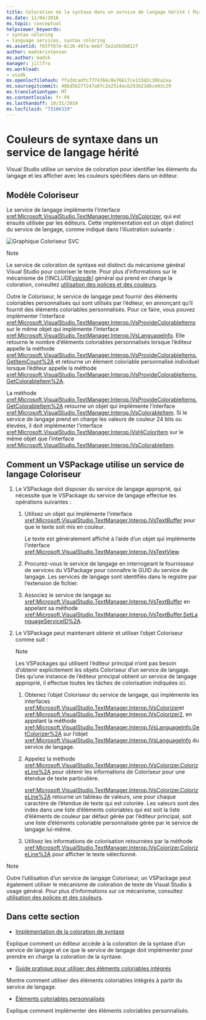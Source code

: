 ```yaml
---
title: Coloration de la syntaxe dans un service de langage hérité | Microsoft Docs
ms.date: 11/04/2016
ms.topic: conceptual
helpviewer_keywords:
- syntax coloring
- language services, syntax coloring
ms.assetid: f65ff67e-8c20-497a-bebf-5e2a5b5b012f
author: madskristensen
ms.author: madsk
manager: jillfra
ms.workload:
- vssdk
ms.openlocfilehash: ffa3dcadfc7774766c0e76617ce133d2c30ba2aa
ms.sourcegitcommit: 40bd5b27f247a07c2e2514acb293b23d6ce03c29
ms.translationtype: MT
ms.contentlocale: fr-FR
ms.lasthandoff: 10/31/2019
ms.locfileid: "73186319"
---
```

# <a name="syntax-coloring-in-a-legacy-language-service"></a>Couleurs de syntaxe dans un service de langage hérité

Visual Studio utilise un service de coloration pour identifier les éléments du langage et les afficher avec les couleurs spécifiées dans un éditeur.

## <a name="colorizer-model"></a>Modèle Coloriseur
 Le service de langage implémente l’interface <xref:Microsoft.VisualStudio.TextManager.Interop.IVsColorizer>, qui est ensuite utilisée par les éditeurs. Cette implémentation est un objet distinct du service de langage, comme indiqué dans l’illustration suivante :

 ![Graphique Coloriseur SVC](../../extensibility/internals/media/figlgsvccolorizer.gif)

> [!NOTE]
> Le service de coloration de syntaxe est distinct du mécanisme général Visual Studio pour coloriser le texte. Pour plus d’informations sur le mécanisme de [!INCLUDE[vsipsdk](../../extensibility/includes/vsipsdk_md.md)] général qui prend en charge la coloration, consultez [utilisation des polices et des couleurs](/visualstudio/extensibility/using-fonts-and-colors?view=vs-2015).

 Outre le Coloriseur, le service de langage peut fournir des éléments coloriables personnalisés qui sont utilisés par l’éditeur, en annonçant qu’il fournit des éléments coloriables personnalisés. Pour ce faire, vous pouvez implémenter l’interface <xref:Microsoft.VisualStudio.TextManager.Interop.IVsProvideColorableItems> sur le même objet qui implémente l’interface <xref:Microsoft.VisualStudio.TextManager.Interop.IVsLanguageInfo>. Elle retourne le nombre d’éléments coloriables personnalisés lorsque l’éditeur appelle la méthode <xref:Microsoft.VisualStudio.TextManager.Interop.IVsProvideColorableItems.GetItemCount%2A> et retourne un élément coloriable personnalisé individuel lorsque l’éditeur appelle la méthode <xref:Microsoft.VisualStudio.TextManager.Interop.IVsProvideColorableItems.GetColorableItem%2A>.

 La méthode <xref:Microsoft.VisualStudio.TextManager.Interop.IVsProvideColorableItems.GetColorableItem%2A> retourne un objet qui implémente l’interface <xref:Microsoft.VisualStudio.TextManager.Interop.IVsColorableItem>. Si le service de langage prend en charge les valeurs de couleur 24 bits ou élevées, il doit implémenter l’interface <xref:Microsoft.VisualStudio.TextManager.Interop.IVsHiColorItem> sur le même objet que l’interface <xref:Microsoft.VisualStudio.TextManager.Interop.IVsColorableItem>.

## <a name="how-a-vspackage-uses-a-language-service-colorizer"></a>Comment un VSPackage utilise un service de langage Coloriseur

1. Le VSPackage doit disposer du service de langage approprié, qui nécessite que le VSPackage du service de langage effectue les opérations suivantes :

    1. Utilisez un objet qui implémente l’interface <xref:Microsoft.VisualStudio.TextManager.Interop.IVsTextBuffer> pour que le texte soit mis en couleur.

         Le texte est généralement affiché à l’aide d’un objet qui implémente l’interface <xref:Microsoft.VisualStudio.TextManager.Interop.IVsTextView>.

    2. Procurez-vous le service de langage en interrogeant le fournisseur de services du VSPackage pour connaître le GUID du service de langage. Les services de langage sont identifiés dans le registre par l’extension de fichier.

    3. Associez le service de langage au <xref:Microsoft.VisualStudio.TextManager.Interop.IVsTextBuffer> en appelant sa méthode <xref:Microsoft.VisualStudio.TextManager.Interop.IVsTextBuffer.SetLanguageServiceID%2A>.

2. Le VSPackage peut maintenant obtenir et utiliser l’objet Coloriseur comme suit :

    > [!NOTE]
    > Les VSPackages qui utilisent l’éditeur principal n’ont pas besoin d’obtenir explicitement les objets Coloriseur d’un service de langage. Dès qu’une instance de l’éditeur principal obtient un service de langage approprié, il effectue toutes les tâches de colorisation indiquées ici.

    1. Obtenez l’objet Coloriseur du service de langage, qui implémente les interfaces <xref:Microsoft.VisualStudio.TextManager.Interop.IVsColorizer>et <xref:Microsoft.VisualStudio.TextManager.Interop.IVsColorizer2>, en appelant la méthode <xref:Microsoft.VisualStudio.TextManager.Interop.IVsLanguageInfo.GetColorizer%2A> sur l’objet <xref:Microsoft.VisualStudio.TextManager.Interop.IVsLanguageInfo> du service de langage.

    2. Appelez la méthode <xref:Microsoft.VisualStudio.TextManager.Interop.IVsColorizer.ColorizeLine%2A> pour obtenir les informations de Coloriseur pour une étendue de texte particulière.

         <xref:Microsoft.VisualStudio.TextManager.Interop.IVsColorizer.ColorizeLine%2A> retourne un tableau de valeurs, une pour chaque caractère de l’étendue de texte qui est coloriée. Les valeurs sont des index dans une liste d’éléments coloriables qui est soit la liste d’éléments de couleur par défaut gérée par l’éditeur principal, soit une liste d’éléments coloriable personnalisée gérée par le service de langage lui-même.

    3. Utilisez les informations de colorisation retournées par la méthode <xref:Microsoft.VisualStudio.TextManager.Interop.IVsColorizer.ColorizeLine%2A> pour afficher le texte sélectionné.

> [!NOTE]
> Outre l’utilisation d’un service de langage Coloriseur, un VSPackage peut également utiliser le mécanisme de coloration de texte de Visual Studio à usage général. Pour plus d’informations sur ce mécanisme, consultez [utilisation des polices et des couleurs](/visualstudio/extensibility/using-fonts-and-colors?view=vs-2015).

## <a name="in-this-section"></a>Dans cette section
- [Implémentation de la coloration de syntaxe](../../extensibility/internals/implementing-syntax-coloring.md)

 Explique comment un éditeur accède à la coloration de la syntaxe d’un service de langage et ce que le service de langage doit implémenter pour prendre en charge la coloration de la syntaxe.

- [Guide pratique pour utiliser des éléments coloriables intégrés](../../extensibility/internals/how-to-use-built-in-colorable-items.md)

 Montre comment utiliser des éléments coloriables intégrés à partir du service de langage.

- [Éléments coloriables personnalisés](../../extensibility/internals/custom-colorable-items.md)

 Explique comment implémenter des éléments coloriables personnalisés.